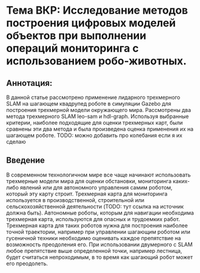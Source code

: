 # Тема ВКР: Исследование методов построения цифровых моделей объектов при выполнении операций мониторинга с использованием робо-животных.

## Аннотация:

В данной статье рассмотрено применение лидарного трехмерного SLAM на шагающем квадрупед роботе в симуляции Gazebo для построения трехмерной модели окружающего мира. Рассмотрены два метода трехмерного SLAM leo-sam и hdl-graph. Используя выбранные критерии, наиболее подходящие для оценки трехмерных карт, были сравнены эти два метода и была произведена оценка применения их на шагающем роботе. 
TODO: можно добавить про колебания если я их сделаю


## Введение

В современном технологичном мире все чаще начинают использовать трехмерные модели мира для оценки обстановки, мониторинга каких-либо явлений или для автономного управления самим роботом, который эту карту строит. Трехмерная карта для мониторинга используется в производственной, строительной или сельскохозяйственной деятельности (TODO: тут ссылка на источник должна быть). 
Автономные роботы, которым для навигации необходима трехмерная карта, используются для опасных и трудоемких работ. Трехмерная карта для таких роботов нужна для построения наиболее точной траектории, например при управлении шагающим роботом или гусеничной техники необходимо оценивать каждое препятствие на возможность преодоления его. При использовании двумерного с SLAM любое препятствие выше определенной точки, например лестница, будет считаться непроходимым, в то время как шагающий робот может его преодолеть. 


